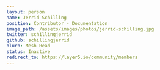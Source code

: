 ```yaml
---
layout: person
name: Jerrid Schilling
position: Contributor - Documentation
image_path: /assets/images/photos/jerrid-schilling.jpg
twitter: schillingjerrid
github: schillingjerrid
blurb: Mesh Head
status: Inactive
redirect_to: https://layer5.io/community/members
---
```

